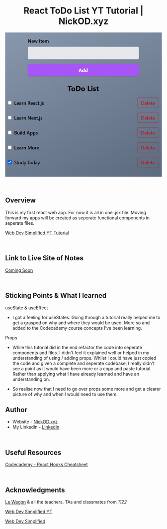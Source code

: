 <h1 align="center">React ToDo List YT Tutorial | NickOD.xyz</h1>

![App Screenshot](./public/images/ReactjsToDoListTutorial.jpg)

<br>

## Overview

This is my first react web app. For now it is all in one .jsx file. Moving forward my apps will be created as seperate functional components in seperate files.

[Web Dev Simplified YT Tutorial](https://www.youtube.com/watch?v=Rh3tobg7hEo&t=449s)

<br>

## Link to Live Site of Notes

[Coming Soon]()

<br>

## Sticking Points & What I learned

useState & useEffect

- I got a feeling for useStates. Going through a tutorial really helped me to get a grasped on why and where they would be used. More so and added to the Codecademy course concepts I've been learning.

Props

- While this tutorial did in the end refactor the code into seperate components and files. I didn't feel it explained well or helped in my understanding of using / adding props. Whilst I could have just copied the code and given a complete and seperate codebase, I really didn't see a point as it would have been more or a copy and paste tutorial. Rather than applying what I have already learned and have an understanding on.

- So realise now that I need to go over props some more and get a clearer picture of why and when I would need to use them.

## Author

- Website - [NickOD.xyz](http://www.NickOD.xyz)
- My LinkedIn - [LinkedIn](https://www.linkedin.com/in/nick-odonoghue/)

<br>

## Useful Resources

[Codecademy - React Hooks Cheatsheet](https://www.codecademy.com/learn/learn-react-hooks/modules/learn-react-hooks/cheatsheet)

<br>

## Acknowledgments

[Le Wagon](https://www.lewagon.com/) & all the teachers, TAs and classmates from <em>1122</em>

[Web Dev Simplified YT](https://www.youtube.com/@WebDevSimplified)

[Web Dev Simplified](https://courses.webdevsimplified.com/)
